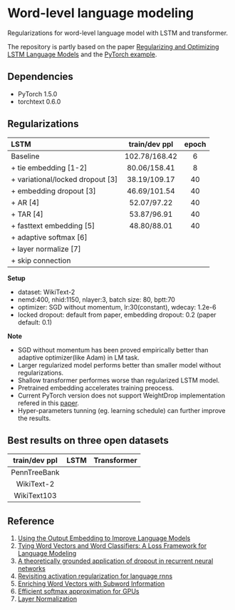 # Word-level language modeling
Regularizations for word-level language model with LSTM and transformer. 

The repository is partly based on the paper [Regularizing and Optimizing LSTM Language Models](https://github.com/salesforce/awd-lstm-lm) and the [PyTorch example](https://github.com/pytorch/examples/tree/master/word_language_model).


## Dependencies
- PyTorch 1.5.0
- torchtext 0.6.0


## Regularizations

|  LSTM                              | train/dev ppl            |  epoch  |
| :------------------------------    | :----------------------: | :-----: |
|   Baseline                         |  102.78/168.42           |    6    | 
|   + tie embedding [1-2]            |  80.06/158.41            |    8    |
|   + variational/locked dropout [3] |  38.19/109.17            |    40   |
|   + embedding dropout [3]          |  46.69/101.54            |    40   |
|   + AR [4]                         |  52.07/97.22             |    40   |
|   + TAR [4]                        |  53.87/96.91             |    40   |
|   + fasttext embedding [5]         |  48.80/88.01             |    40   |
|   + adaptive softmax [6]           |                          |         |
|   + layer normalize [7]            |                          |         |
|   + skip connection                |                          |         |


**Setup**
- dataset: WikiText-2
- nemd:400, nhid:1150, nlayer:3, batch size: 80, bptt:70 
- optimizer: SGD without momentum, lr:30(constant), wdecay: 1.2e-6 
- locked dropout: default from paper, embedding dropout: 0.2 (paper default: 0.1)

**Note**
- SGD without momentum has been proved empirically better than adaptive optimizer(like Adam) in LM task.
- Larger regularized model performs better than smaller model without regularizations.
- Shallow transformer performes worse than regularized LSTM model.
- Pretrained embedding accelerates training preocess.
- Current PyTorch version does not support WeightDrop implementation refered in this [paper](https://arxiv.org/abs/1708.02182).
- Hyper-parameters tunning (eg. learning schedule) can further improve the results.



## Best results on three open datasets

| train/dev ppl  |   LSTM  |   Transformer  |
|:-------------: | :-----: | :-------------:|
| PennTreeBank   |         |                |
| WikiText-2     |         |                |
| WikiText103    |         |                |




## Reference

1. [Using the Output Embedding to Improve Language Models](https://arxiv.org/abs/1608.05859)
2. [Tying Word Vectors and Word Classifiers: A Loss Framework for Language Modeling](https://arxiv.org/abs/1611.01462)
3. [A theoretically grounded application of dropout in recurrent neural networks](https://arxiv.org/abs/1512.05287)
4. [Revisiting activation regularization for language rnns](https://arxiv.org/abs/1708.01009)
5. [Enriching Word Vectors with Subword Information](https://arxiv.org/abs/1607.04606)
6. [Efficient softmax approximation for GPUs](https://arxiv.org/abs/1609.04309)
7. [Layer Normalization](https://arxiv.org/abs/1607.06450)
